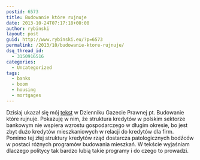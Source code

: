 ```yaml
---
postid: 6573
title: Budowanie które rujnuje
date: 2013-10-24T07:17:18+00:00
author: rybinski
layout: post
guid: http://www.rybinski.eu/?p=6573
permalink: /2013/10/budowanie-ktore-rujnuje/
dsq_thread_id:
  - 3150916516
categories:
  - Uncategorized
tags:
  - banks
  - boom
  - housing
  - mortgages
---
```

Dzisiaj ukazał się mój [tekst](http://forsal.pl/artykuly/741448,rybinski-budowanie-ktore-rujnuje.html) w Dzienniku Gazecie Prawnej pt. Budowanie które rujnuje. Pokazuję w nim, że struktura kredytów w polskim sektorze bankowym nie wspiera wzrostu gospodarczego w długim okresie, bo jest zbyt dużo kredytów mieszkaniowych w relacji do kredytów dla firm. Pomimo tej złej struktury kredytów rząd dostarcza patologicznych bodźców w postaci różnych programów budowania mieszkań. W tekście wyjaśniam dlaczego politycy tak bardzo lubią takie programy i do czego to prowadzi.
